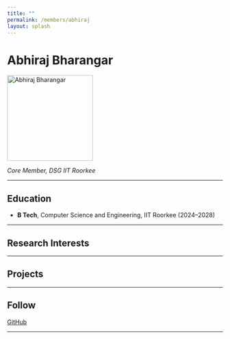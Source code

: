 ```yaml
---
title: ""
permalink: /members/abhiraj
layout: splash
---
```




# Abhiraj Bharangar

<img src="{{ site.baseurl }}/assets/images/members/y25/abhiraj.jpg" width="200" height="200" alt="Abhiraj Bharangar">


*Core Member, DSG IIT Roorkee*

---

## Education  
- **B Tech**, Computer Science and Engineering, IIT Roorkee (2024–2028)    
---

## Research Interests  


---

## Projects  

---

## Follow
[GitHub](https://github.com/Always-Exploring-exe) 

---
